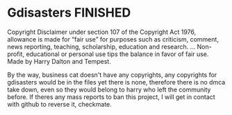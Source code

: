 # Gdisasters FINISHED
Copyright Disclaimer under section 107 of the Copyright Act 1976, allowance is made for “fair use” for purposes such as criticism, comment, news reporting, teaching, scholarship, education and research. ... Non-profit, educational or personal use tips the balance in favor of fair use. Made by Harry Dalton and Tempest.

By the way, business cat doesn't have any copyrights, any copyrights for gdisasters would be in the files yet there is none, therefore there is no dmca take down, even so they would belong to harry who left the community before. If theres any mass reports to ban this project, I will get in contact with github to reverse it, checkmate.
